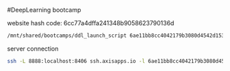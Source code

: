 #DeepLearning bootcamp



website hash code: 6cc77a4dffa241348b9058623790136d

```bash
/mnt/shared/bootcamps/ddl_launch_script 6ae11bb8cc4042179b3080d4542d1539
```



server connection

 ```bash
 ssh -L 8888:localhost:8406 ssh.axisapps.io -l 6ae11bb8cc4042179b3080d4542d1539
 ```

